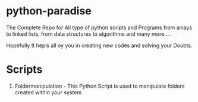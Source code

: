 # python-paradise
The Complete Repo for All type of python scripts and Programs from arrays to linked lists, from data structures to algorithms and many more....

Hopefully It hepls all oy you in creating new codes and solving your Doubts.

# Scripts
1. Foldermanipulation - This Python Script is used to manipulate folders created within your system
